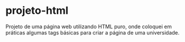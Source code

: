 # projeto-html
Projeto de uma página web utilizando HTML puro, onde coloquei em práticas algumas tags básicas para criar a página de uma universidade.
